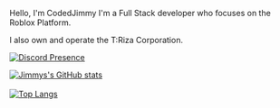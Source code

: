 Hello, I'm CodedJimmy I'm a Full Stack developer who focuses on the Roblox Platform.

I also own and operate the T:Riza Corporation.

[![Discord Presence](https://lanyard.cnrad.dev/api/669668229974720513)](https://discord.com/users/669668229974720513)

[![Jimmys's GitHub stats](https://github-readme-stats.vercel.app/api?username=CodedJimmy&count_private=true&theme=github_dark)](https://github.com/anuraghazra/github-readme-stats)
<br></br>
[![Top Langs](https://github-readme-stats.vercel.app/api/top-langs/?username=CodedJimmy&layout=compact&theme=github_dark)](https://github.com/anuraghazra/github-readme-stats)
